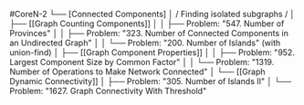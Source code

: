 #CoreN-2
└── [Connected Components]
    │   / Finding isolated subgraphs /
    │
    ├── [[Graph Counting Components]]
    │   │   ├── Problem: "547. Number of Provinces"
    │   │   ├── Problem: "323. Number of Connected Components in an Undirected Graph"
    │   │   └── Problem: "200. Number of Islands" (with union-find)
    │
    ├── [[Graph Component Properties]]
    │   │   ├── Problem: "952. Largest Component Size by Common Factor"
    │   │   └── Problem: "1319. Number of Operations to Make Network Connected"
    │
    └── [[Graph Dynamic Connectivity]]
        │   ├── Problem: "305. Number of Islands II"
        │   └── Problem: "1627. Graph Connectivity With Threshold"